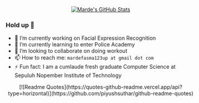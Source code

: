 <div align="center">
  <a href="https://github.com/marde12345/marde12345">
    <img align="center" src="https://github-readme-stats.vercel.app/api?username=marde12345&show_icons=true&line_height=27&count_private=true&title_color=ffffff&text_color=c9cacc&icon_color=2bbc8a&bg_color=1d1f21" alt="Marde's GitHub Stats" />
  </a>
</div>

### Hold up :cop:

- 🔭 I’m currently working on Facial Expression Recognition
- 🌱 I’m currently learning to enter Police Academy
- 👯 I’m looking to collaborate on doing workout
- 📫 How to reach me: `mardefasma123up at gmail dot com`
- ⚡ Fun fact: I am a cumlaude fresh graduate Computer Science at Sepuluh Nopember Institute of Technology
<div align="center">
  [![Readme Quotes](https://quotes-github-readme.vercel.app/api?type=horizontal)](https://github.com/piyushsuthar/github-readme-quotes)
</div>
<!--
<a href="https://github.com/marde12345/marde12345">
  <img align="center" src="https://github-readme-stats.vercel.app/api/top-langs/?username=marde12345&hide=java,html&title_color=ffffff&text_color=c9cacc&icon_color=2bbc8a&bg_color=1d1f21" />
</a>
-->
<!--
<a href="https://github.com/marde12345/python-project-blueprint">
  <img align="center" src="https://github-readme-stats.vercel.app/api/pin/?username=marde12345&repo=python-project-blueprint&title_color=ffffff&text_color=c9cacc&icon_color=2bbc8a&bg_color=1d1f21" />
</a>
<a href="https://github.com/marde12345/go-project-blueprint">
  <img align="center" src="https://github-readme-stats.vercel.app/api/pin/?username=marde12345&repo=go-project-blueprint&title_color=ffffff&text_color=c9cacc&icon_color=2bbc8a&bg_color=1d1f21" />
</a>
-->
